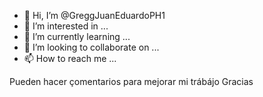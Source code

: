 - 👋 Hi, I’m @GreggJuanEduardoPH1
- 👀 I’m interested in ...
- 🌱 I’m currently learning ...
- 💞️ I’m looking to collaborate on ...
- 📫 How to reach me ...

<!---
GreggJuanEduardoPH1/GreggJuanEduardoPH1 is a ✨ special ✨ repository because its `README.md` (this file) appears on your GitHub profile.
You can click the Preview link to take a look at your changes.
--->
Pueden hacer çomentarios para mejorar mi trábájo 
Gracias 
